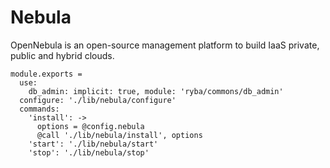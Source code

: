 # Nebula

OpenNebula is an open-source management platform to build IaaS private, public and hybrid clouds.

    module.exports =
      use:
        db_admin: implicit: true, module: 'ryba/commons/db_admin'
      configure: './lib/nebula/configure'
      commands:
        'install': ->
          options = @config.nebula
          @call './lib/nebula/install', options
        'start': './lib/nebula/start'
        'stop': './lib/nebula/stop'
